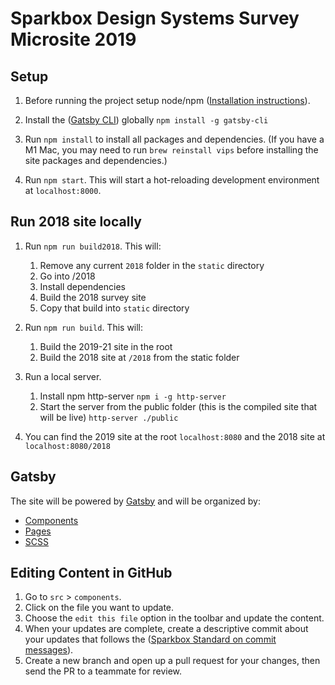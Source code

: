 Sparkbox Design Systems Survey Microsite 2019
======================

Setup
-----
1. Before running the project setup node/npm ([Installation instructions](https://github.com/joyent/node/wiki/Installing-Node.js-via-package-manager)).

2. Install the ([Gatsby CLI](https://www.gatsbyjs.org/docs/quick-start#install-the-gatsby-cli)) globally `npm install -g gatsby-cli`

3. Run `npm install` to install all packages and dependencies. (If you have a M1 Mac, you may need to run `brew reinstall vips` before installing the site packages and dependencies.)

4. Run `npm start`. This will start a hot-reloading development environment at `localhost:8000`.

Run 2018 site locally
-----------------------------
1. Run `npm run build2018`. This will:
   1. Remove any current `2018` folder in the `static` directory
   2. Go into /2018
   3. Install dependencies
   4. Build the 2018 survey site
   5. Copy that build into `static` directory

2. Run `npm run build`. This will:
   1. Build the 2019-21 site in the root
   2. Build the 2018 site at `/2018` from the static folder

3. Run a local server.
   1. Install npm http-server `npm i -g http-server`
   2. Start the server from the public folder (this is the compiled site that will be live) `http-server ./public`

4. You can find the 2019 site at the root `localhost:8080` and the 2018 site at `localhost:8080/2018`

Gatsby
-------
The site will be powered by [Gatsby](https://www.gatsbyjs.org) and will be organized by:
- [Components](#components)
- [Pages](#pages)
- [SCSS](#scss)

Editing Content in GitHub
-------------------------
1. Go to `src` > `components`.
2. Click on the file you want to update.
3. Choose the `edit this file` option in the toolbar and update the content.
4. When your updates are complete, create a descriptive commit about your updates that follows the ([Sparkbox Standard on commit messages](https://github.com/sparkbox/standard/tree/master/code-style/git#the-art-of-the-commit-message)).
5. Create a new branch and open up a pull request for your changes, then send the PR to a teammate for review.
